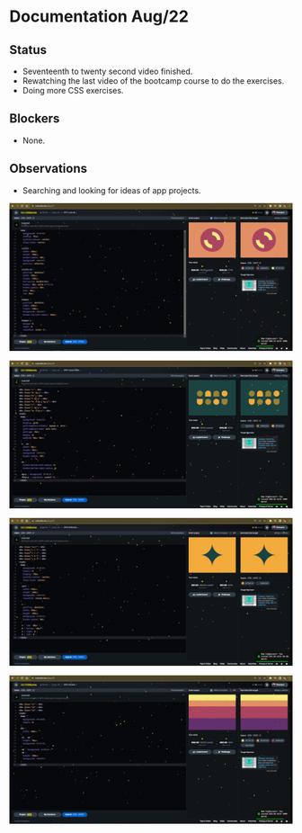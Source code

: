 # Documentation Aug/22

## Status

* Seventeenth to twenty second video finished.
* Rewatching the last video of the bootcamp course to do the exercises.
* Doing more CSS exercises.

## Blockers

* None.

## Observations

* Searching and looking for ideas of app projects.

![evidence1](Images/Aug221.jpg "Haciendo ejercicios")

![evidence1](Images/Aug222.jpg "Haciendo ejercicios")

![evidence1](Images/Aug223.jpg "Haciendo ejercicios")

![evidence1](Images/Aug224.jpg "Haciendo ejercicios")